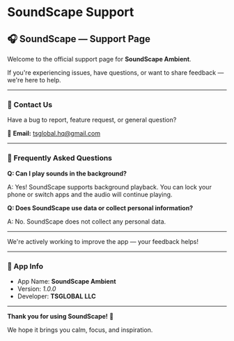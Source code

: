 # SoundScape Support

## 🎧 SoundScape — Support Page

Welcome to the official support page for **SoundScape Ambient**.

If you're experiencing issues, have questions, or want to share feedback — we're here to help.

---

### 🔹 Contact Us

Have a bug to report, feature request, or general question?

📧 **Email:** tsglobal.hq@gmail.com

---

### 🔹 Frequently Asked Questions

**Q: Can I play sounds in the background?**

A: Yes! SoundScape supports background playback. You can lock your phone or switch apps and the audio will continue playing.

**Q: Does SoundScape use data or collect personal information?**

A: No. SoundScape does not collect any personal data.

---

We're actively working to improve the app — your feedback helps!

---

### 🔹 App Info

- App Name: **SoundScape Ambient**
- Version: *1.0.0*
- Developer: **TSGLOBAL LLC**

---

**Thank you for using SoundScape!** 🌿

We hope it brings you calm, focus, and inspiration.
